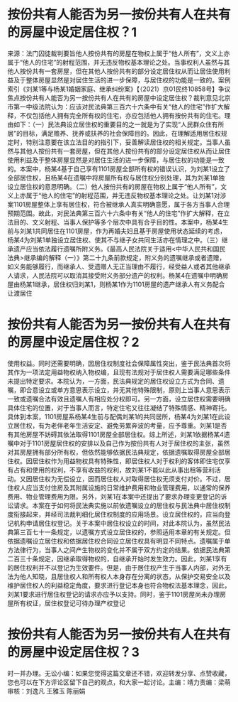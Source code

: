 # 按份共有人能否为另一按份共有人在共有的房屋中设定居住权？1

来源：法门囚徒裁判要旨他人按份共有的房屋在物权上属于“他人所有”，文义上亦属于“他人的住宅”的射程范围，并无违反物权基本理论之处。当事权利人虽然与其他人按份共有一套房屋，但在其他人按份共有的部分设定居住权从而让居住使用利益及于整体房屋显然是对居住生活的进一步保障，与居住权的功能是一致的。案例索引《刘某1等与杨某1婚姻家庭、继承纠纷案》【（2021）京01民终10858号】‍争议焦点按份共有人能否为另一按份共有人在共有的房屋中设定居住权？裁判意见北京市第一中级法院认为：应该对民法典第三百六十六条中有关“他人的住宅”作扩大解释，不仅包括他人拥有完全所有权的住宅，亦应包括他人拥有按份共有的住宅。理由如下：（一）民法典设立居住权的重要目的之一就是为了实现“人民群众住有所居”的目标，满足赡养、抚养或扶养的社会保障目的。因此，在理解适用居住权规定时，特别注意要在该立法目的的指引下，妥善解读居住权的相关规定。当事人虽然与其他人按份共有一套房屋，但在其他人按份共有的部分设定居住权从而让居住使用利益及于整体房屋显然是对居住生活的进一步保障，与居住权的功能是一致的。本案中，杨某4基于自己享有1101房屋全部所有权的错误认识，为刘某1设立了全部居住权，且杨某4在遗嘱中将房屋所有权与居住权分别处理，其为刘某1单独设立居住权的意思明确。（二）他人按份共有的房屋在物权上属于“他人所有”，文义上亦属于“他人的住宅”的射程范围，并无违反物权基本理论之处。让刘某1对涉案1101房屋整体上享有居住权，符合被继承人真实明确意愿，属于各方当事人合理预期范围。故此，对民法典第三百六十六条中有关“他人的住宅”作扩大解释，在立法目的、文义射程、当事人保护等多个层次中具有合乎目的性。本案中，杨某4生前与刘某1共同居住在1101房屋，作为再婚夫妇且基于房屋使用状态延续的考虑，杨某4为刘某1单独设立居住权、使其不与继子女共同生活亦在情理之中。（三）继承遗产应当依法履行遗嘱所附义务。《最高人民法院关于适用<中华人民共和国民法典>继承编的解释（一）》第二十九条前款规定，附义务的遗嘱继承或者遗赠，如义务能够履行，而继承人、受遗赠人无正当理由不履行，经受益人或者其他继承人请求，人民法院可以取消其接受附义务部分遗产的权利。杨某4在遗嘱中明确房屋由杨某1继承，居住权归刘某1，则杨某1作为1101房屋的遗产继承人有义务配合让渡居住

# 按份共有人能否为另一按份共有人在共有的房屋中设定居住权？2

使用权益。同时还需要明确，因居住权制度社会保障属性突出，鉴于民法典首次将其作为一项法定用益物权纳入物权编，且现有法规对于居住权人需要满足哪些条件未提出特定要求。本院认为，一方面，民法典规定的居住权设立方式为合同、遗嘱，即合意设立或单方意思表示设立，并无其他特殊限制，原则上当事人意思表示一致或遗嘱合法有效且遗嘱人有相应处分权即可。另一方面，设立居住权需要明确具体住宅的位置，对于当事人而言，特定住宅又往往凝结了特殊情感、精神寄托。具体到本案，1101房屋系杨某4生前与配偶刘某1的共同居所，杨某4为刘某1在此设立居住权，有为老伴老年生活安定、避免劳累奔波的考量，应予尊重。刘某1是否有其他房屋不妨碍其依法取得1101房屋全部居住权。综上所述，刘某1依据杨某4遗嘱中对于1101房屋居住权的安排以及自己作为按份共有人对于居住权的主张，虽然对其房屋拥有部分所有权，但依然能够依据民法典规定，依据遗嘱取得房屋全部居住权。因居住权作为用益物权具有特殊性，即居住权人对于权利的客体即住宅仅享有占有和使用的权利，不享有收益的权利，故刘某1不能以此从事出租等营利活动。又因居住权为无偿设立，因而居住权人对取得居住权无须支付对价。不过，居住权人应当支付住房及其附属设施的日常维护费用和物业管理费用，以通常的保养费用、物业管理费用为限。另外，刘某1在本案中还提出了要求办理变更登记的诉讼请求。本案在于如何将民法典实施以前依遗嘱设立的居住权与民法典中居住权制度衔接起来，并经司法裁判细化居住权制度的应用场景。设立居住权的，应当向登记机构申请居住权登记。关于本案中居住权设立的时间，对此本院认为，虽然民法典第三百七十一条规定，以遗嘱方式设立居住权的，参照适用本章的有关规定。但依据遗嘱设立居住权和依据居住权合同设立居住权具有明显不同特点。遗嘱属于单方法律行为，当事人之间产生物权的变化并不属于双方约定的结果。依据民法典第二百三十条规定，因继承取得物权的，自继承开始时发生效力。因此，刘某1享有的居住权利并不以登记为生效要件。但是，由于居住权产生于当事人内部，对外无法为他人知晓，且居住权人和所有权人本身存在分离的状态，从保护交易安全以及维护居住权人的利益稳定角度，要求进行登记本身也符合物权法基本理念，因此，刘某1要求进行居住权登记的请求亦应予以支持。同时，鉴于1101房屋尚未办理房屋所有权证，居住权登记可待办理产权登记

# 按份共有人能否为另一按份共有人在共有的房屋中设定居住权？3

时一并办理。无讼小编：如果您觉得这篇文章还不错，欢迎转发分享、点赞收藏，您也可以在下方评论区留下自己的观点，和大家一起讨论。主编：靖力责编：梁萌审核：刘逸凡 王雅玉 陈丽娟


